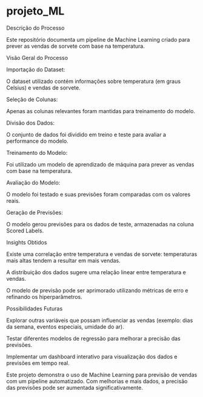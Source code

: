 # projeto_ML

Descrição do Processo

Este repositório documenta um pipeline de Machine Learning criado para prever as vendas de sorvete com base na temperatura.

Visão Geral do Processo

Importação do Dataset:

O dataset utilizado contém informações sobre temperatura (em graus Celsius) e vendas de sorvete.

Seleção de Colunas:

Apenas as colunas relevantes foram mantidas para treinamento do modelo.

Divisão dos Dados:

O conjunto de dados foi dividido em treino e teste para avaliar a performance do modelo.

Treinamento do Modelo:

Foi utilizado um modelo de aprendizado de máquina para prever as vendas com base na temperatura.

Avaliação do Modelo:

O modelo foi testado e suas previsões foram comparadas com os valores reais.

Geração de Previsões:

O modelo gerou previsões para os dados de teste, armazenadas na coluna Scored Labels.

Insights Obtidos

Existe uma correlação entre temperatura e vendas de sorvete: temperaturas mais altas tendem a resultar em mais vendas.

A distribuição dos dados sugere uma relação linear entre temperatura e vendas.

O modelo de previsão pode ser aprimorado utilizando métricas de erro e refinando os hiperparâmetros.

Possibilidades Futuras

Explorar outras variáveis que possam influenciar as vendas (exemplo: dias da semana, eventos especiais, umidade do ar).

Testar diferentes modelos de regressão para melhorar a precisão das previsões.

Implementar um dashboard interativo para visualização dos dados e previsões em tempo real.

Este projeto demonstra o uso de Machine Learning para previsão de vendas com um pipeline automatizado. Com melhorias e mais dados, a precisão das previsões pode ser aumentada significativamente.

